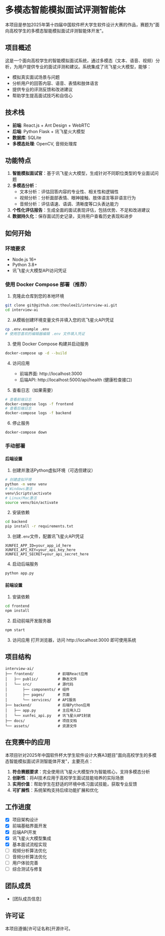 # 多模态智能模拟面试评测智能体

本项目是参加2025年第十四届中国软件杯大学生软件设计大赛的作品，赛题为"面向高校学生的多模态智能模拟面试评测智能体开发"。

## 项目概述

这是一个面向高校学生的智能模拟面试系统，通过多模态（文本、语音、视频）分析，为用户提供专业的面试评测和建议。系统集成了讯飞星火大模型，能够：

- 模拟真实面试场景与问题
- 分析用户的回答内容、语音、表情和肢体语言
- 提供专业的评测反馈和改进建议
- 帮助学生提高面试技巧和自信心

## 技术栈

- **前端**: React.js + Ant Design + WebRTC
- **后端**: Python Flask + 讯飞星火大模型
- **数据库**: SQLite
- **多模态处理**: OpenCV, 音频处理库

## 功能特点

1. **智能模拟面试官**：基于讯飞星火大模型，生成针对不同职位类型的专业面试问题
2. **多模态分析**：
   - 文本分析：评估回答内容的专业性、相关性和逻辑性
   - 视频分析：分析面部表情、眼神接触、肢体语言等非语言行为
   - 音频分析：评估语速、语调、清晰度等口头表达能力
3. **个性化评估报告**：生成全面的面试表现评估，包括优势、不足和改进建议
4. **数据持久化**：保存面试历史记录，支持用户查看历史表现和进步

## 如何开始

### 环境要求

- Node.js 16+
- Python 3.8+
- 讯飞星火大模型API访问凭证

### 使用 Docker Compose 部署（推荐）

1. 克隆此仓库到您的本地环境

```bash
git clone git@github.com:thoulee21/interview-ai.git
cd interview-ai
```

2. 从模板创建环境变量文件并填入您的讯飞星火API凭证

```bash
cp .env.example .env
# 使用您喜欢的编辑器编辑 .env 文件填入凭证
```

3. 使用 Docker Compose 构建并启动服务

```bash
docker-compose up -d --build
```

4. 访问应用
   - 前端界面: http://localhost:3000
   - 后端API: http://localhost:5000/api/health (健康检查接口)

5. 查看日志（如果需要）

```bash
# 查看前端日志
docker-compose logs -f frontend
# 查看后端日志
docker-compose logs -f backend
```

6. 停止服务

```bash
docker-compose down
```

### 手动部署

#### 后端设置

1. 创建并激活Python虚拟环境（可选但建议）

```bash
# 创建虚拟环境
python -m venv venv
# Windows激活
venv\Scripts\activate
# Linux/Mac激活
source venv/bin/activate
```

2. 安装依赖

```bash
cd backend
pip install -r requirements.txt
```

3. 创建`.env`文件，配置讯飞星火API凭证

```
XUNFEI_APP_ID=your_app_id_here
XUNFEI_API_KEY=your_api_key_here
XUNFEI_API_SECRET=your_api_secret_here
```

4. 启动后端服务

```bash
python app.py
```

#### 前端设置

1. 安装依赖

```bash
cd frontend
npm install
```

2. 启动前端开发服务器

```bash
npm start
```

3. 访问应用
   打开浏览器，访问 http://localhost:3000 即可使用系统

## 项目结构

```
interview-ai/
├── frontend/           # 前端React应用
│   ├── public/         # 静态文件
│   └── src/            # 源代码
│       ├── components/ # 组件
│       ├── pages/      # 页面
│       └── services/   # API服务
├── backend/            # 后端Python应用
│   ├── app.py          # 主应用入口
│   └── xunfei_api.py   # 讯飞星火API封装
├── docs/               # 项目文档
└── assets/             # 资源文件
```

## 在竞赛中的应用

本项目针对2025年中国软件杯大学生软件设计大赛A3题目"面向高校学生的多模态智能模拟面试评测智能体开发"，主要亮点：

1. **符合赛题要求**：完全使用讯飞星火大模型作为智能核心，支持多模态分析
2. **创新性**：将AI技术应用于高校学生面试技能培养的实际场景
3. **实用价值**：帮助学生在舒适的环境中练习面试技能，获取专业反馈
4. **可扩展性**：系统架构支持后续功能扩展和优化

## 工作进度

- [x] 项目架构设计
- [x] 前端基础界面开发
- [x] 后端API开发
- [x] 讯飞星火大模型集成
- [x] 基本面试流程实现
- [ ] 视频分析算法优化
- [ ] 音频分析算法优化
- [ ] 用户体验完善
- [ ] 综合测试与修复

## 团队成员

- [团队成员信息]

## 许可证

本项目遵循[许可证名称]开源许可。
